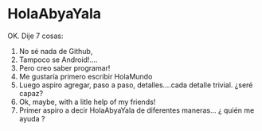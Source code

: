# HolaAbyaYala
OK. Dije 7 cosas:
1. No sé nada de Github, 
2. Tampoco se Android!....
3. Pero creo saber programar!  
4. Me gustaría primero escribir HolaMundo 
5. Luego aspiro agregar, paso a paso, detalles....cada detalle trivial.  ¿seré capaz?
6. Ok, maybe, with a litle help of my friends!
7. Primer aspiro a decir HolaAbyaYala de diferentes maneras... ¿ quién me ayuda ?

